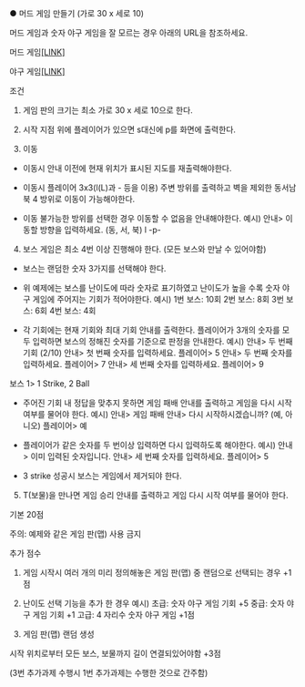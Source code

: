 ● 머드 게임 만들기 (가로 30 x 세로 10)

머드 게임과 숫자 야구 게임을 잘 모르는 경우 아래의 URL을 참조하세요.

머드 게임[[LINK]](https://namu.wiki/w/%EB%A8%B8%EB%93%9C) 

야구 게임[[LINK]](https://namu.wiki/w/%EC%88%AB%EC%9E%90%EC%95%BC%EA%B5%AC)


조건
1. 게임 판의 크기는 최소 가로 30 x 세로 10으로 한다.


2. 시작 지점 위에 플레이어가 있으면 s대신에 p를 화면에 출력한다.

 
3. 이동

- 이동시 안내 이전에 현재 위치가 표시된 지도를 재출력해야한다.

 

- 이동시 플레이어 3x3(l(L)과 - 등을 이용) 주변 방위를 출력하고
벽을 제외한 동서남북 4 방위로 이동이 가능해야한다.

 

- 이동 불가능한 방위를 선택한 경우 이동할 수 없음을 안내해야한다.
예시)
안내> 이동할 방향을 입력하세요. (동, 서, 북)
 l
-p-

  
4. 보스 게임은 최소 4번 이상 진행해야 한다. (모든 보스와 만날 수 있어야함)
- 보스는 랜덤한 숫자 3가지를 선택해야 한다.

 

- 위 예제에는 보스를 난이도에 따라 숫자로 표기하였고
난이도가 높을 수록 숫자 야구 게임에 주어지는 기회가 적어야한다.
예시)
1번 보스: 10회
2번 보스: 8회
3번 보스: 6회
4번 보스: 4회

 

- 각 기회에는 현재 기회와 최대 기회 안내를 출력한다.
플레이어가 3개의 숫자를 모두 입력하면 보스의 정해진 숫자를 기준으로 판정을 안내한다.
예시)
안내> 두 번째 기회 (2/10)
안내> 첫 번째 숫자를 입력하세요.
플레이어> 5
안내> 두 번째 숫자를 입력하세요.
플레이어> 7
안내> 세 번째 숫자를 입력하세요.
플레이어> 9

보스 1> 1 Strike, 2 Ball

 

- 주어진 기회 내 정답을 맞추지 못하면 게임 패배 안내를 출력하고
게임을 다시 시작 여부를 물어야 한다.
예시)
안내> 게임 패배
안내> 다시 시작하시겠습니까? (예, 아니오)
플레이어> 예

 

- 플레이어가 같은 숫자를 두 번이상 입력하면 다시 입력하도록 해야한다.
예시)
안내> 이미 입력된 숫자입니다.
안내> 세 번째 숫자를 입력하세요.
플레이어> 5

 

- 3 strike 성공시 보스는 게임에서 제거되야 한다.

 

5. T(보물)을 만나면 게임 승리 안내를 출력하고 게임 다시 시작 여부를 물어야 한다.

 

기본 20점

 

주의: 예제와 같은 게임 판(맵) 사용 금지

 

추가 점수
1. 게임 시작시 여러 개의 미리 정의해놓은 게임 판(맵) 중 랜덤으로 선택되는 경우
+1점

 

2. 난이도 선택 기능을 추가 한 경우
예시)
초급: 숫자 야구 게임 기회 +5
중급: 숫자 야구 게임 기회 +1
고급: 4 자리수 숫자 야구 게임
+1점

 

3. 게임 판(맵) 랜덤 생성

시작 위치로부터 모든 보스, 보물까지 길이 연결되있어야함
+3점

(3번 추가과제 수행시 1번 추가과제는 수행한 것으로 간주함)

